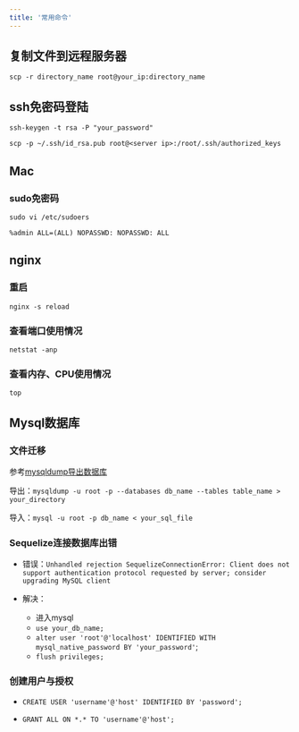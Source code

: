 ```yaml
---
title: '常用命令'
---
```


## 复制文件到远程服务器

`scp -r directory_name root@your_ip:directory_name`



## ssh免密码登陆

`ssh-keygen -t rsa -P "your_password"`

`scp -p ~/.ssh/id_rsa.pub root@<server ip>:/root/.ssh/authorized_keys`



## Mac

### sudo免密码

`sudo vi /etc/sudoers`

`%admin ALL=(ALL) NOPASSWD: NOPASSWD: ALL`



## nginx

### 重启

`nginx -s reload`

### 查看端口使用情况

`netstat -anp`

### 查看内存、CPU使用情况

`top`

## Mysql数据库

### 文件迁移

参考[mysqldump导出数据库](<https://www.jianshu.com/p/c3d8366326c1>)

导出：`mysqldump -u root -p --databases db_name --tables table_name > your_directory`

导入：`mysql -u root -p db_name < your_sql_file`

### Sequelize连接数据库出错

- 错误：`Unhandled rejection SequelizeConnectionError: Client does not support authentication protocol requested by server; consider upgrading MySQL client`

- 解决：
  - 进入mysql
  - `use your_db_name;`
  - `alter user 'root'@'localhost' IDENTIFIED WITH mysql_native_password BY 'your_password'`;
  - `flush privileges;`

### 创建用户与授权

- `CREATE USER 'username'@'host' IDENTIFIED BY 'password';`

- `GRANT ALL ON *.* TO 'username'@'host';`